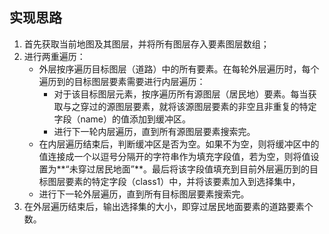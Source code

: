##  实现思路

1. 首先获取当前地图及其图层，并将所有图层存入要素图层数组；
2. 进行两重遍历：
    - 外层按序遍历目标图层（道路）中的所有要素。在每轮外层遍历时，每个遍历到的目标图层要素需要进行内层遍历：
        - 对于该目标图层元素，按序遍历所有源图层（居民地）要素。每当获取与之穿过的源图层要素，就将该源图层要素的非空且非重复的特定字段（name）的值添加到缓冲区。
        - 进行下一轮内层遍历，直到所有源图层要素搜索完。
    - 在内层遍历结束后，判断缓冲区是否为空。如果不为空，则将缓冲区中的值连接成一个以逗号分隔开的字符串作为填充字段值，若为空，则将值设置为**“未穿过居民地面”**。最后将该字段值填充到目前外层遍历到的目标图层要素的特定字段（class1）中，并将该要素加入到选择集中，
    - 进行下一轮外层遍历，直到所有目标图层要素搜索完。
5. 在外层遍历结束后，输出选择集的大小，即穿过居民地面要素的道路要素个数。